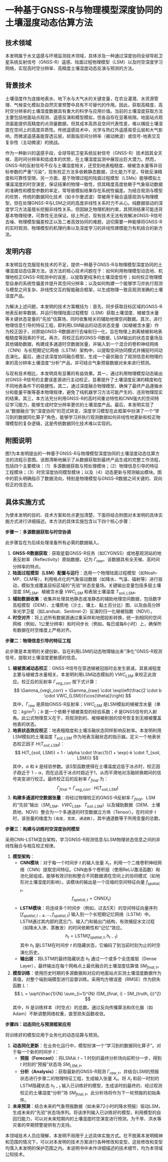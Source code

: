 # 一种基于GNSS-R与物理模型深度协同的土壤湿度动态估算方法

## 技术领域

本发明属于水文遥感与环境监测技术领域，具体涉及一种通过深度协同全球导航卫星系统反射信号（GNSS-R）遥感、陆面过程物理模型（LSM）以及时空深度学习网络，实现高时空分辨率、高精度土壤湿度动态反演与预测的方法。

## 背景技术

土壤湿度作为连接地表水、地下水与大气水的关键变量，在农业灌溉、水资源管理、气候变化模拟及自然灾害预警中具有不可替代的作用。因此，获取高精度、高时空分辨率的土壤湿度数据具有重大的科学与应用价值。当前的土壤湿度获取方法主要包括地面站点观测、遥感反演和模型模拟，但各自存在显著局限。地面站点观测虽能提供高精度的点测量数据，但其成本高昂且空间代表性差，难以捕捉土壤湿度在空间上的高度异质性。传统遥感技术中，光学与热红外遥感易受云层和大气影响，而微波遥感虽能穿透云层，却面临空间分辨率（被动微波）或信号-地表交互复杂性（主动微波）的挑战。

作为一种新兴的遥感手段，全球导航卫星系统反射信号（GNSS-R）技术因其全天候、高时间分辨率和低成本的优势，在土壤湿度监测中展现出巨大潜力。然而，GNSS-R的反射信号不仅与土壤湿度相关，还受到地表粗糙度、植被含水量等非目标参数的严重“污染”，现有校正方法多依赖静态数据，泛化能力不足，导致反演精度和可靠性受限。另一方面，基于物理过程的陆面过程模型（LSMs）能够模拟土壤温湿度的时空演变，保证结果的物理一致性，但其精度高度依赖于气象驱动数据的准确性和模型参数的率定，常导致模拟结果存在系统性偏差。为结合观测与模型的优势，传统的数据同化技术（如卡尔曼滤波）常被用于融合遥感观测与物理模型，但在处理GNSS-R与LSM之间的高度非线性关系时力不从心。纯数据驱动的深度学习方法虽擅长挖掘非线性关系，但因缺乏物理机制约束，其预测结果可能违背基本物理规律，可靠性无法保证。综上所述，现有技术无法有效解决GNSS-R信号去噪、物理模型偏差校正以及二者高效协同的难题，迫切需要一种能够将GNSS-R的实时观测、物理模型的机理约束以及深度学习的非线性建模能力有机结合的新方法。

## 发明内容

本发明旨在克服现有技术的不足，提供一种基于GNSS-R与物理模型深度协同的土壤湿度动态估算方法。该方法的核心技术问题在于：如何利用物理模型动态地、机理地校正GNSS-R观测中的误差，以提取更纯净的土壤湿度信号；如何校正物理模型自身的系统性偏差并提升其空间分辨率；以及如何构建一个能够学习并执行观测与模型之间复杂、非线性交互的智能融合框架，以生成物理一致且观测准确的土壤湿度产品。

为解决上述问题，本发明的技术方案概括为：首先，同步获取目标区域的GNSS-R地表反射率数据，并运行物理陆面过程模型（LSM）获取土壤湿度、植被含水量等关键状态变量的“先验”估算场，同时收集相关的辅助地理空间数据。其次，进行物理信息引导的特征工程，即利用LSM输出的动态状态变量（如植被含水量）作为校正因子，对原始GNSS-R数据进行去噪和归一化，旨在物理上剥离植被和地表粗糙度等因素的干扰。再次，将校正后的GNSS-R数据、LSM输出的状态变量场及其他辅助数据，构建成多通道时空数据张量，并输入到一个混合的卷积神经网络（CNN）与长短期记忆网络（LSTM）架构中，以提取空间协同模式并捕捉时间动态演化。最后，通过该深度协同融合模型，生成一个最优融合了观测信息和物理约束的高分辨率土壤湿度“分析”产品，并可结合气象预报数据对未来进行预测。

与现有技术相比，本发明具有显著的有益效果。其一，通过利用物理模型动态输出对GNSS-R信号的主要误差源进行主动校正，显著提升了土壤湿度反演的精度和在不同地表条件下的稳健性。其二，通过深度融合物理模型，确保了最终产品遵循水分和能量平衡等基本物理规律，避免了纯机器学习方法可能产生的、违背物理现实的结果。其三，本方法充分利用GNSS-R的高时间重访特性和CNN强大的空间特征学习能力，能够生成时空分辨率更优的土壤湿度产品。最后，本发明实现了从“数据融合”到“深度协同”的范式转变，深度学习模型在此框架中扮演了一个“学习到的数据同化算子”角色，能够学习并执行观测数据如何非线性地更新和校正物理模型的复杂逻辑，这是传统数据同化技术难以实现的。

## 附图说明

图1为本发明提出的一种基于GNSS-R与物理模型深度协同的土壤湿度动态估算方法的流程示意图。该图清晰地展示了从数据获取到最终产品生成的完整工作流程，包括四个主要模块：（1）多源数据获取与预处理模块；（2）物理信息引导的特征工程模块；（3）时空深度协同模型模块；以及（4）动态更新与预测输出模块。图中的箭头明确指示了数据流向，特别是物理模型与GNSS-R数据之间关键的、双向校正的信息流。

## 具体实施方式

为使本发明的目的、技术方案和优点更加清楚，下面将结合附图对本发明的具体实施方式进行详细描述。本方法的具体实施包含以下四个核心步骤：

**步骤一：多源数据获取与时空协调**

此步骤旨在为后续处理准备所有必需的数据输入。
1.  **GNSS-R数据获取**：获取星载GNSS-R任务（如CYGNSS）或地基观测站的地表反射率（Reflectivity）原始数据，记为 $\Gamma_{raw}$。该数据具有全天候、高时间分辨率的特点。
2.  **陆面过程模型（LSM）配置与运行**：选用一个物理陆面过程模型（如Noah-MP、CLM等），利用格点化的气象驱动数据（如降水、气温、辐射等）进行驱动，模拟生成覆盖目标区域的“先验”状态变量场。关键输出变量包括多层土壤湿度 $SM_{LSM}$、植被含水量 $VWC_{LSM}$ 和表层土壤温度 $T_{soil, LSM}$。
3.  **辅助数据收集**：收集并处理其他静态或准静态的辅助地理空间数据，包括数字高程模型（DEM）、土壤质地（沙土、壤土、黏土百分比）图、以及由高分辨率光学卫星（如Landsat、Sentinel-2）反演的归一化植被指数（NDVI）。
4.  **时空对齐**：将上述所有数据源通过重采样和地图投影转换，统一到相同的空间网格（例如，1公里分辨率）和时间步长（例如，每日或每6小时）上，确保所有数据在时空维度上严格对齐。

**步骤二：物理信息引导的特征工程**

此步骤是本发明的关键创新，旨在利用LSM的动态物理输出来“净化”GNSS-R观测信号，提取对土壤湿度更敏感的信息。
1.  **植被衰减动态校正**：GNSS-R信号在穿透植被冠层时会发生衰减，其衰减程度主要与植被含水量相关。本发明利用LSM动态模拟的 $VWC_{LSM}$ 来校正此效应。校正后的反射率 $\Gamma_{veg\_corr}$ 按下式计算：
    $$ \Gamma_{veg\_corr} = \Gamma_{raw} \cdot \exp\left(\frac{2 \cdot b \cdot VWC_{LSM}}{\cos(\theta)}\right) $$
    其中，$\Gamma_{raw}$ 是原始GNSS-R反射率；$VWC_{LSM}$ 是LSM模拟的植被含水量（单位：$kg/m^2$）；$b$ 是一个依赖于植被类型的经验系数；$\theta$ 是GNSS信号的入射角。此公式物理意义在于，将观测到的、被植被削弱的信号恢复到无植被覆盖地表的状态。
2.  **地表状态效应校正**：地表粗糙度和土壤冻融状态同样影响反射率。本发明利用LSM模拟的土壤温度 $T_{soil, LSM}$ 作为地表冻融状态的指示器。定义一个地表状态校正因子 $H(T_{soil, LSM})$：
    $$ H(T_{soil, LSM}) = 1 - \alpha \cdot \frac{1}{1 + \exp(-k \cdot T_{soil, LSM})} $$
    其中，$\alpha$ 和 $k$ 是经验参数。该S型函数使得在土壤温度远低于冰点时，校正因子趋近于 $1-\alpha$，而在远高于冰点时趋近于1，从而平滑地对冻融转换期间的信号突变进行校正。最终校正后的反射率 $\Gamma_{final}$ 为：
    $$ \Gamma_{final} = \Gamma_{veg\_corr} \cdot H(T_{soil, LSM}) $$
3.  **构建多通道时空数据张量**：将经过物理校正的GNSS-R反射率 $\Gamma_{final}$、LSM的“先验”输出（$SM_{LSM}$、$VWC_{LSM}$、$T_{soil, LSM}$）以及辅助数据（DEM、土壤质地、NDVI）整合为一个多通道的时空数据立方体（Tensor）。在时间步 $t$ 时，该张量的维度为 `[高度, 宽度, 通道数]`，其中通道数等于所用变量的总数。

**步骤三：构建与训练时空深度协同模型**

采用CNN-LSTM混合架构，学习GNSS-R观测信息与LSM物理状态信息之间的非线性融合与相互校正规律。
1.  **模型架构**：
    * **CNN模块**：对于每一个时间步 $t$ 的输入张量 $X_t$，利用一个二维卷积神经网络（CNN）提取空间特征。CNN由多个卷积层（使用ReLU激活函数）和池化层组成，能够有效识别和整合不同数据源在空间上的协同模式（如地形对土壤湿度的影响）。该模块的输出是一个压缩的空间特征向量 $f_{spatial, t}$。
        $$ f_{spatial, t} = \text{CNN}(X_t) $$
    * **LSTM模块**：将连续多个时间步（例如，过去5天）的空间特征向量序列 $[f_{spatial, t-4}, ..., f_{spatial, t}]$ 输入到一个长短期记忆网络（LSTM）中。LSTM通过其内部的遗忘门、输入门和输出门结构，有效捕捉水文过程（如降水入渗、蒸散发）的时间依赖性和“记忆”效应。
        $$ h_t = \text{LSTM}(f_{spatial, t}, h_{t-1}) $$
        其中 $h_t$ 是LSTM在时间步 $t$ 的隐藏状态，它编码了到当前时刻为止的时空演化历史。
    * **输出层**：将LSTM的最终隐藏状态 $h_t$ 通过一个或多个全连接层（Dense Layer），最终输出在每个网格点上最优融合的土壤湿度估算值 $SM_{final, t}$。
2.  **模型训练**：使用历史时期的多源数据和对应的地面站点实测土壤湿度数据作为真值，对整个端到端模型进行监督训练。采用均方根误差（RMSE）作为损失函数 $L$：
    $$ L = \sqrt{\frac{1}{N} \sum_{i=1}^{N} (SM_{final, i} - SM_{truth, i})^2} $$
    其中，$N$ 是训练样本（时空点）的总数。通过反向传播算法和优化器（如Adam）不断调整网络权重，直至损失函数收敛。

**步骤四：动态同化与预测框架应用**

将训练好的模型应用于业务化的动态估算与预测。
1.  **动态同化更新**：在业务化运行中，模型扮演一个“学习到的数据同化算子”。对于每一个新的时间步 $t$：
    * **预报（Forecast）**：将LSM从 $t-1$ 时刻的最终分析场向前积分一步，得到 $t$ 时刻的“预报”状态场 $SM_{LSM, t}$。
    * **分析（Analysis）**：获取最新的GNSS-R观测 $\Gamma_{raw, t}$，并结合LSM的预报状态进行步骤二的物理特征工程，生成输入张量 $X_t$。将 $X_t$ 和前一时刻的LSTM隐藏状态 $h_{t-1}$ 输入已训练好的模型，生成该时刻最终的、经过观测校正的土壤湿度“分析”场 $SM_{final, t}$。此分析场将作为下一轮预报的初始条件。
2.  **未来预测**：结合未来的气象预报数据（如未来72小时的降水预报）驱动LSM，生成未来的“先验”状态场序列。将该序列输入已训练好的模型，利用模型的自回归能力，可以对未来短期内的土壤湿度时空演变进行预测，为干旱、洪水等灾害的早期预警提供有力支持。

本领域技术人员应理解，本发明不局限于上述具体实施方式。在不脱离本发明精神和范围的情况下，可以对本发明的技术方案进行各种修改和变型，这些修改和变型均落入本发明的保护范围之内。本说明书中未作详细描述的技术细节，均为本领域公知技术。